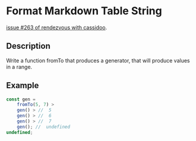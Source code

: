 # Format Markdown Table String

[issue #263 of rendezvous with cassidoo](https://buttondown.email/cassidoo/archive/if-everything-was-perfect-you-would-never-learn/).

## Description

Write a function fromTo that produces a generator, that will produce values in a range.

## Example

```ts
const gen =
	fromTo(5, 7) >
	gen() > //  5
	gen() > //  6
	gen() > //  7
	gen(); //  undefined
undefined;
```
